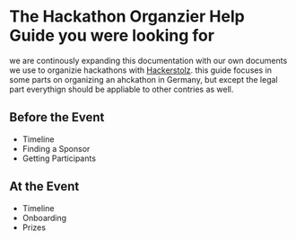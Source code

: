 # The Hackathon Organzier Help Guide you were looking for

we are continously expanding this documentation with our own documents we use to organizie hackathons with [Hackerstolz](http://hackerstolz.de). this guide focuses in some parts on organizing an ahckathon in Germany, but except the legal part everythign should be appliable to other contries as well. 

## Before the Event
* Timeline
* Finding a Sponsor
* Getting Participants

## At the Event
* Timeline
* Onboarding
* Prizes
